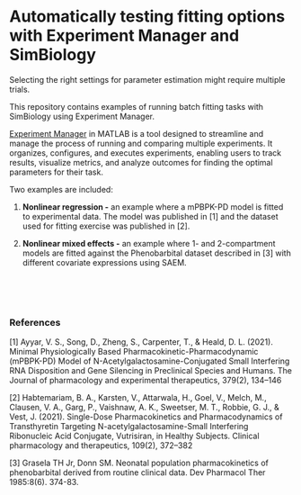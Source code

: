 # Automatically testing fitting options with Experiment Manager and SimBiology

Selecting the right settings for parameter estimation might require multiple trials.

This repository contains examples of running batch fitting tasks with SimBiology using Experiment Manager.

[Experiment Manager](https://www.mathworks.com/help/matlab/ref/experimentmanager-app.html) in MATLAB is a tool designed to streamline and manage the process of running and comparing multiple experiments. It organizes, configures, and executes experiments, enabling users to track results, visualize metrics, and analyze outcomes for finding the optimal parameters for their task.

Two examples are included:

1. **Nonlinear regression -** an example where a mPBPK-PD model is fitted to experimental data. The model was published in [1] and the dataset used for fitting exercise was published in [2].

2. **Nonlinear mixed effects -** an example where 1- and 2-compartment models are fitted against the Phenobarbital dataset described in [3] with different covariate expressions using SAEM.

<br />
<br />
<br />


### References

[1] Ayyar, V. S., Song, D., Zheng, S., Carpenter, T., & Heald, D. L. (2021). Minimal Physiologically Based Pharmacokinetic-Pharmacodynamic (mPBPK-PD) Model of N-Acetylgalactosamine-Conjugated Small Interfering RNA Disposition and Gene Silencing in Preclinical Species and Humans. The Journal of pharmacology and experimental therapeutics, 379(2), 134–146

[2] Habtemariam, B. A., Karsten, V., Attarwala, H., Goel, V., Melch, M., Clausen, V. A., Garg, P., Vaishnaw, A. K., Sweetser, M. T., Robbie, G. J., & Vest, J. (2021). Single-Dose Pharmacokinetics and Pharmacodynamics of Transthyretin Targeting N-acetylgalactosamine-Small Interfering Ribonucleic Acid Conjugate, Vutrisiran, in Healthy Subjects. Clinical pharmacology and therapeutics, 109(2), 372–382

[3] Grasela TH Jr, Donn SM. Neonatal population pharmacokinetics of phenobarbital derived from routine clinical data. Dev Pharmacol Ther 1985:8(6). 374-83.
